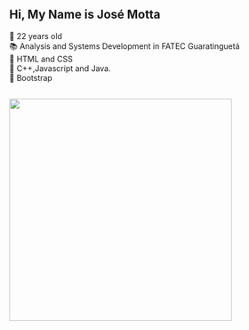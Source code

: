 ## Hi, My Name is José Motta
🥳 22 years old
<br>
📚 Analysis and Systems Development in FATEC Guaratinguetá
<br>
🌱 HTML and CSS
<br>
🌱 C++,Javascript and Java.
<br>
🌱 Bootstrap



##

<div>
  <a href="https:github.com/jsmotta">
  <img height="400px" src="https://github-readme-stats.vercel.app/api/top-langs/?username=jsmotta&langs-count=16&theme=dark"     
</div>
    
##
   
